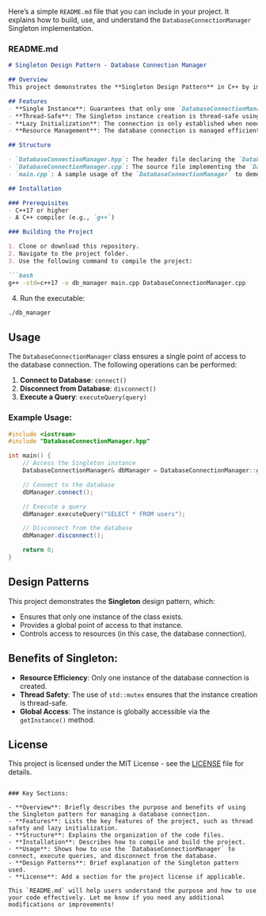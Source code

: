 Here’s a simple `README.md` file that you can include in your project. It explains how to build, use, and understand the `DatabaseConnectionManager` Singleton implementation.

### **README.md**

```markdown
# Singleton Design Pattern - Database Connection Manager

## Overview
This project demonstrates the **Singleton Design Pattern** in C++ by implementing a `DatabaseConnectionManager` class. The pattern ensures that there is only one instance of the `DatabaseConnectionManager` throughout the application. It provides a global point of access to manage a single database connection, ensuring thread safety and efficient resource usage.

## Features
- **Single Instance**: Guarantees that only one `DatabaseConnectionManager` instance exists.
- **Thread-Safe**: The Singleton instance creation is thread-safe using `std::mutex`.
- **Lazy Initialization**: The connection is only established when needed.
- **Resource Management**: The database connection is managed efficiently using RAII (Resource Acquisition Is Initialization).

## Structure

- `DatabaseConnectionManager.hpp`: The header file declaring the `DatabaseConnectionManager` class and related methods.
- `DatabaseConnectionManager.cpp`: The source file implementing the `DatabaseConnectionManager` methods.
- `main.cpp`: A sample usage of the `DatabaseConnectionManager` to demonstrate how to connect, query, and disconnect from a database.

## Installation

### Prerequisites
- C++17 or higher
- A C++ compiler (e.g., `g++`)

### Building the Project

1. Clone or download this repository.
2. Navigate to the project folder.
3. Use the following command to compile the project:

```bash
g++ -std=c++17 -o db_manager main.cpp DatabaseConnectionManager.cpp
```

4. Run the executable:

```bash
./db_manager
```

## Usage

The `DatabaseConnectionManager` class ensures a single point of access to the database connection. The following operations can be performed:

1. **Connect to Database**: `connect()`
2. **Disconnect from Database**: `disconnect()`
3. **Execute a Query**: `executeQuery(query)`

### Example Usage:

```cpp
#include <iostream>
#include "DatabaseConnectionManager.hpp"

int main() {
    // Access the Singleton instance
    DatabaseConnectionManager& dbManager = DatabaseConnectionManager::getInstance();

    // Connect to the database
    dbManager.connect();

    // Execute a query
    dbManager.executeQuery("SELECT * FROM users");

    // Disconnect from the database
    dbManager.disconnect();

    return 0;
}
```

## Design Patterns
This project demonstrates the **Singleton** design pattern, which:
- Ensures that only one instance of the class exists.
- Provides a global point of access to that instance.
- Controls access to resources (in this case, the database connection).

## Benefits of Singleton:
- **Resource Efficiency**: Only one instance of the database connection is created.
- **Thread Safety**: The use of `std::mutex` ensures that the instance creation is thread-safe.
- **Global Access**: The instance is globally accessible via the `getInstance()` method.

## License
This project is licensed under the MIT License - see the [LICENSE](LICENSE) file for details.
```

### Key Sections:

- **Overview**: Briefly describes the purpose and benefits of using the Singleton pattern for managing a database connection.
- **Features**: Lists the key features of the project, such as thread safety and lazy initialization.
- **Structure**: Explains the organization of the code files.
- **Installation**: Describes how to compile and build the project.
- **Usage**: Shows how to use the `DatabaseConnectionManager` to connect, execute queries, and disconnect from the database.
- **Design Patterns**: Brief explanation of the Singleton pattern used.
- **License**: Add a section for the project license if applicable.

This `README.md` will help users understand the purpose and how to use your code effectively. Let me know if you need any additional modifications or improvements!
